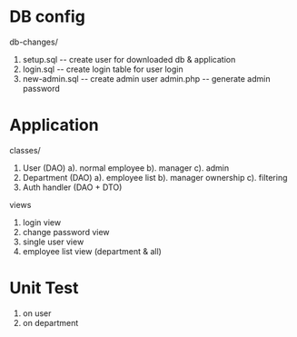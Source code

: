 DB config
=========

db-changes/
1. setup.sql -- create user for downloaded db & application
2. login.sql -- create login table for user login
3. new-admin.sql -- create admin user
   admin.php -- generate admin password


Application
===========

classes/
1. User (DAO)
    a). normal employee
    b). manager
    c). admin
2. Department (DAO)
    a). employee list
    b). manager ownership
    c). filtering
3. Auth handler (DAO + DTO)

views
1. login view
2. change password view
3. single user view
4. employee list view (department & all)


Unit Test
=========

1. on user
2. on department
